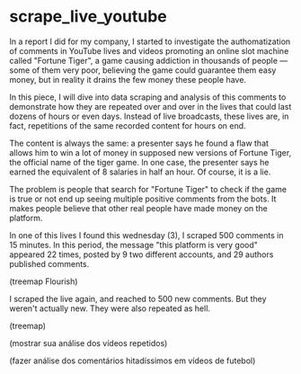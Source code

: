 # scrape_live_youtube

In a report I did for my company, I started to investigate the authomatization of comments in YouTube lives and videos promoting an online slot machine called "Fortune Tiger", a game causing addiction in thousands of people — some of them very poor, believing the game could guarantee them easy money, but in reality it drains the few money these people have.   

In this piece, I will dive into data scraping and analysis of this comments to demonstrate how they are repeated over and over in the lives that could last dozens of hours or even days. Instead of live broadcasts, these lives are, in fact, repetitions of the same recorded content for hours on end.

The content is always the same: a presenter says he found a flaw that allows him to win a lot of money in supposed new versions of Fortune Tiger, the official name of the tiger game. In one case, the presenter says he earned the equivalent of 8 salaries in half an hour. Of course, it is a lie. 

The problem is people that search for "Fortune Tiger" to check if the game is true or not end up seeing multiple positive comments from the bots. It makes people believe that other real people have made money on the platform. 

In one of this lives I found this wednesday  (3), I scraped 500 comments in  15 minutes. In this period, the message "this platform is very good" appeared 22 times, posted by 9 two different accounts, and 29 authors published comments. 

(treemap Flourish) 

I scraped the live again, and reached to 500 new comments. But they weren't actually new. They were also repeated as hell. 

(treemap)


(mostrar sua análise dos vídeos repetidos)

(fazer análise dos comentários hitadíssimos em vídeos de futebol)
